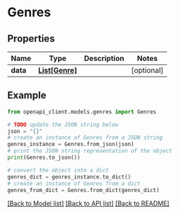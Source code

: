 # Genres


## Properties

Name | Type | Description | Notes
------------ | ------------- | ------------- | -------------
**data** | [**List[Genre]**](Genre.md) |  | [optional] 

## Example

```python
from openapi_client.models.genres import Genres

# TODO update the JSON string below
json = "{}"
# create an instance of Genres from a JSON string
genres_instance = Genres.from_json(json)
# print the JSON string representation of the object
print(Genres.to_json())

# convert the object into a dict
genres_dict = genres_instance.to_dict()
# create an instance of Genres from a dict
genres_from_dict = Genres.from_dict(genres_dict)
```
[[Back to Model list]](../README.md#documentation-for-models) [[Back to API list]](../README.md#documentation-for-api-endpoints) [[Back to README]](../README.md)


